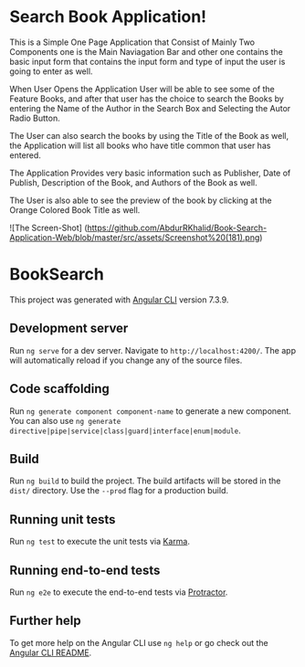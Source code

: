 # Search Book Application!
This is a Simple One Page Application that Consist of Mainly Two Components one is the Main Naviagation Bar and other one contains the basic input form that contains the input form and type of input the user is going to enter as well.

When User Opens the Application User will be able to see some of the Feature Books, and after that user has the choice to search the Books by entering the Name of the Author in the Search Box and Selecting the Autor Radio Button. 

The User can also search the books by using the Title of the Book as well, the Application will list all books who have title common that user has entered.

The Application Provides very basic information such as Publisher, Date of Publish, Description of the Book, and Authors of the Book as well.

The User is also able to see the preview of the book by clicking at the Orange Colored Book Title as well.

![The Screen-Shot] (https://github.com/AbdurRKhalid/Book-Search-Application-Web/blob/master/src/assets/Screenshot%20(181).png)

# BookSearch

This project was generated with [Angular CLI](https://github.com/angular/angular-cli) version 7.3.9.

## Development server

Run `ng serve` for a dev server. Navigate to `http://localhost:4200/`. The app will automatically reload if you change any of the source files.

## Code scaffolding

Run `ng generate component component-name` to generate a new component. You can also use `ng generate directive|pipe|service|class|guard|interface|enum|module`.

## Build

Run `ng build` to build the project. The build artifacts will be stored in the `dist/` directory. Use the `--prod` flag for a production build.

## Running unit tests

Run `ng test` to execute the unit tests via [Karma](https://karma-runner.github.io).

## Running end-to-end tests

Run `ng e2e` to execute the end-to-end tests via [Protractor](http://www.protractortest.org/).

## Further help

To get more help on the Angular CLI use `ng help` or go check out the [Angular CLI README](https://github.com/angular/angular-cli/blob/master/README.md).
